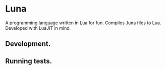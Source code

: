 # Luna

A programming language written in Lua for fun. Compiles .luna files to Lua. Developed with LuaJIT in mind.

## Development.

## Running tests.
